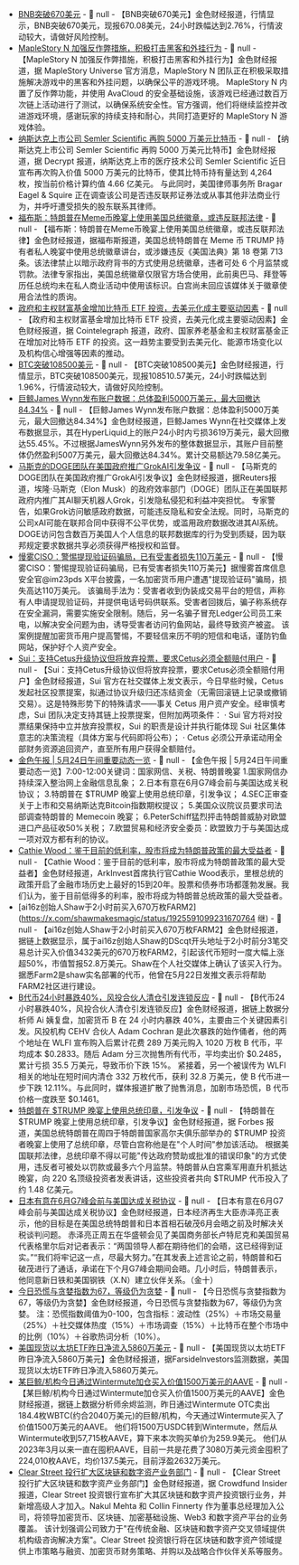 - [BNB突破670美元]() - 📰 null - 【BNB突破670美元】金色财经报道，行情显示，BNB突破670美元，现报670.08美元，24小时跌幅达到2.76%，行情波动较大，请做好风险控制。
- [MapleStory N 加强反作弊措施，积极打击黑客和外挂行为](https://x.com/MaplestoryU/status/1926147522549944680) - 📰 null - 【MapleStory N 加强反作弊措施，积极打击黑客和外挂行为】金色财经报道，据 MapleStory Universe 官方消息，MapleStory N 团队正在积极采取措施解决游戏中的黑客和外挂问题，以确保公平的游戏环境。 
MapleStory N 内置了反作弊功能，并使用 AvaCloud 的安全基础设施，该游戏已经通过数百万次链上活动进行了测试，以确保系统安全性。官方强调，他们将继续监控并改进游戏环境，感谢玩家的持续支持和耐心，共同打造更好的 MapleStory N 游戏体验。
- [纳斯达克上市公司 Semler Scientific 再购 5000 万美元比特币](https://decrypt.co/321862/semler-scientific-buys-bitcoin-law-firm-targets) - 📰 null - 【纳斯达克上市公司 Semler Scientific 再购 5000 万美元比特币】金色财经报道，据 Decrypt 报道，纳斯达克上市的医疗技术公司 Semler Scientific 近日宣布再次购入价值 5000 万美元的比特币，使其比特币持有量达到 4,264 枚，按当前价格计算约值 4.66 亿美元。 
与此同时，美国律师事务所 Bragar Eagel & Squire 正在调查该公司是否违反联邦证券法或从事其他非法商业行为，并呼吁遭受损失的股东联系其律师。
- [福布斯：特朗普在Meme币晚宴上使用美国总统徽章，或违反联邦法律](https://www.forbes.com/sites/saradorn/2025/05/23/trump-used-presidential-seal-at-meme-coin-dinner-a-potential-violation-of-federal-law/) - 📰 null - 【福布斯：特朗普在Meme币晚宴上使用美国总统徽章，或违反联邦法律】金色财经报道，据福布斯报道，美国总统特朗普在 Meme 币 TRUMP 持有者私人晚宴中使用总统徽章讲台，或涉嫌违反《美国法典》第 18 卷第 713 条。该法律禁止以暗示政府背书的方式使用总统徽章，违者可处 6 个月监禁或罚款。法律专家指出，美国总统徽章仅限官方场合使用，此前奥巴马、拜登等历任总统均未在私人商业活动中使用该标识。白宫尚未回应该媒体关于徽章使用合法性的质询。
- [政府和主权财富基金增加比特币 ETF 投资，去美元化成主要驱动因素](https://x.com/Cointelegraph/status/1926139939411898442) - 📰 null - 【政府和主权财富基金增加比特币 ETF 投资，去美元化成主要驱动因素】金色财经报道，据 Cointelegraph 报道，政府、国家养老基金和主权财富基金正在增加对比特币 ETF 的投资。这一趋势主要受到去美元化、能源市场变化以及机构信心增强等因素的推动。
- [BTC突破108500美元]() - 📰 null - 【BTC突破108500美元】金色财经报道，行情显示，BTC突破108500美元，现报108510.57美元，24小时跌幅达到1.96%，行情波动较大，请做好风险控制。
- [巨鲸James Wynn发布账户数据：总体盈利5000万美元，最大回撤达84.34%](https://x.com/JamesWynnReal/status/1926127896210379161) - 📰 null - 【巨鲸James Wynn发布账户数据：总体盈利5000万美元，最大回撤达84.34%】金色财经报道，巨鲸James  Wynn在社交媒体上发布数据显示，其在HyperLiquid上的账户24小时内亏损3619万美元，最大回撤达55.45%。不过根据JamesWynn另外发布的整体数据显示，其账户目前整体仍然盈利5007万美元，最大回撤达84.34%。累计交易额达79.58亿美元。
- [马斯克的DOGE团队在美国政府推广GrokAI引发争议](https://www.techinasia.com/news/musks-doge-expands-grok-ais-use-in-govt-raising-concerns) - 📰 null - 【马斯克的DOGE团队在美国政府推广GrokAI引发争议】金色财经报道，据Reuters报道，埃隆·马斯克（Elon Musk）的政府效率部门（DOGE）团队正在美国联邦政府内推广其AI聊天机器人Grok，引发隐私侵犯和利益冲突担忧。 
专家警告，如果Grok访问敏感政府数据，可能违反隐私和安全法规。同时，马斯克的公司xAI可能在联邦合同中获得不公平优势，或滥用政府数据改进其AI系统。 
DOGE访问包含数百万美国人个人信息的联邦数据库的行为受到质疑，因为联邦规定要求数据共享必须获得严格授权和监督。
- [慢雾CISO：警惕提现验证码骗局，已有受害者损失110万美元](https://x.com/im23pds/status/1926126295282335995) - 📰 null - 【慢雾CISO：警惕提现验证码骗局，已有受害者损失110万美元】据慢雾首席信息安全官@im23pds X平台披露，一名加密货币用户遭遇"提现验证码"骗局，损失高达110万美元。 
该骗局手法为：受害者收到伪装成交易平台的短信，声称有人申请提现验证码，并提供电话号码供联系。受害者回拨后，骗子称系统存在安全漏洞，需要实施安全限制。随后，另一名骗子冒充Ledger公司员工来电，以解决安全问题为由，诱导受害者访问钓鱼网站，最终导致资产被盗。 
该案例提醒加密货币用户提高警惕，不要轻信来历不明的短信和电话，谨防钓鱼网站，保护好个人资产安全。
- [Sui：支持Cetus升级协议但将放弃投票，要求Cetus必须全额赔付用户](https://x.com/suinetwork/status/1926053323410493929?s=46&t=xIhswxEB-00EoYD-1VxWDQ) - 📰 null - 【Sui：支持Cetus升级协议但将放弃投票，要求Cetus必须全额赔付用户】金色财经报道，Sui 官方在社交媒体上发文表示，今日早些时候，Cetus 发起社区投票提案，拟通过协议升级归还冻结资金（无需回滚链上记录或撤销交易）。这是特殊形势下的特殊请求——事关 Cetus 用户资产安全。经审慎考虑，Sui 团队决定支持其链上投票提案，但附加两项条件： 
· Sui 官方将对投票结果保持中立并放弃投票权，Sui 的职责是设计并执行能体现 Sui 社区集体意志的决策流程（具体方案与代码即将公布）； 
· Cetus 必须公开承诺动用全部财务资源追回资产，直至所有用户获得全额赔付。
- [金色午报 | 5月24日午间重要动态一览]() - 📰 null - 【金色午报 | 5月24日午间重要动态一览】7:00-12:00关键词：国家网信、关税、特朗普晚宴 
1.国家网信办持续深入整治网上金融信息乱象； 
2.日本有意在6月G7峰会前与美国达成关税协议； 
3.特朗普在 $TRUMP 晚宴上使用总统印章，引发争议； 
4.SEC正审查关于上市和交易纳斯达克Bitcoin指数期权提议； 
5.美国众议院议员要求司法部调查特朗普的 Memecoin 晚宴； 
6.PeterSchiff猛烈抨击特朗普威胁对欧盟进口产品征收50%关税； 
7.欧盟贸易和经济安全委员：欧盟致力于与美国达成一项对双方都有利的协议。
- [Cathie Wood：鉴于目前的低利率，股市将成为特朗普政策的最大受益者](https://x.com/CathieDWood/status/1926122611500601534) - 📰 null - 【Cathie Wood：鉴于目前的低利率，股市将成为特朗普政策的最大受益者】金色财经报道，ArkInvest首席执行官Cathie Wood表示，里根总统的政策开启了金融市场历史上最好的15到20年。股票和债券市场都蓬勃发展。我们认为，鉴于目前低得多的利率，股市将成为特朗普总统政策的最大受益者。
- [ai16z创始人Shaw于2小时前买入670万枚FARM2](https://x.com/shawmakesmagic/status/1925591099231670764 继) - 📰 null - 【ai16z创始人Shaw于2小时前买入670万枚FARM2】金色财经报道，据链上数据显示，属于ai16z创始人Shaw的DScqt开头地址于2小时前分3笔交易总计买入价值3432美元的670万枚FARM2，引起该代币短时一度大幅上涨超50%，市值暂报52.8万美元。Shaw在个人社交媒体上确认了该买入行为。据悉Farm2是shaw实名部署的代币，他曾在5月22日发推文表示将帮助FARM2社区进行建设。
- [B代币24小时暴跌40%，风投合伙人清仓引发连锁反应](https://x.com/ai_9684xtpa/status/1926114195356962849) - 📰 null - 【B代币24小时暴跌40%，风投合伙人清仓引发连锁反应】金色财经报道，据链上数据分析师 Ai 姨复盘，加密货币 B 在 24 小时内暴跌 40%，主要由三个关键因素引发。风投机构 CEHV 合伙人 Adam Cochran 是此次暴跌的始作俑者，他的两个地址在 WLFI 宣布购入后累计花费 289 万美元购入 1020 万枚 B 代币，平均成本 $0.2833。随后 Adam 分三次抛售所有代币，平均卖出价 $0.2485，累计亏损 35.5 万美元，导致币价下跌 15%。 
紧接着，另一个被误传为 WLFI 相关的地址在短时间内清仓 332 万枚代币，获利 32.8 万美元，使 B 代币进一步下跌 12.11%。与此同时，媒体报道扩散了抛售消息，加剧市场恐慌，B 代币价格一度跌至 $0.1461。
- [特朗普在 $TRUMP 晚宴上使用总统印章，引发争议](https://www.forbes.com/sites/saradorn/2025/05/23/trump-used-presidential-seal-at-meme-coin-dinner-a-potential-violation-of-federal-law/) - 📰 null - 【特朗普在 $TRUMP 晚宴上使用总统印章，引发争议】金色财经报道，据 Forbes 报道，美国总统特朗普在周四于特朗普国家高尔夫俱乐部举办的 $TRUMP 投资者晚宴上使用了总统印章，尽管白宫称他是在"个人时间"参加该活动。 
根据美国联邦法律，总统印章不得以可能"传达政府赞助或批准的错误印象"的方式使用，违反者可被处以罚款或最多六个月监禁。特朗普从白宫乘军用直升机抵达晚宴，向 220 名顶级投资者发表讲话，这些投资者共向 $TRUMP 代币投入了约 1.48 亿美元。
- [日本有意在6月G7峰会前与美国达成关税协议]() - 📰 null - 【日本有意在6月G7峰会前与美国达成关税协议】金色财经报道，日本经济再生大臣赤泽亮正表示，他的目标是在美国总统特朗普和日本首相石破茂6月会晤之前及时解决关税谈判问题。 
赤泽亮正周五在华盛顿会见了美国商务部长卢特尼克和美国贸易代表格里尔后对记者表示：“两国领导人都在期待他们的会晤，这已经得到证实。”“我们将牢记这一点，尽最大努力。”在其发表上述言论之前，特朗普和石破茂进行了通话，承诺在下个月G7峰会期间会晤。几小时后，特朗普表示，他同意新日铁和美国钢铁（X.N）建立伙伴关系。（金十）
- [今日恐慌与贪婪指数为67，等级仍为贪婪]() - 📰 null - 【今日恐慌与贪婪指数为67，等级仍为贪婪】金色财经报道，今日恐慌与贪婪指数为67，等级仍为贪婪。 
注：恐慌指数阈值为0-100，包含指标：波动性（25%）＋市场交易量（25%）＋社交媒体热度（15%）＋市场调查（15%）＋比特币在整个市场中的比例（10%）＋谷歌热词分析（10%）。
- [美国现货以太坊ETF昨日净流入5860万美元]() - 📰 null - 【美国现货以太坊ETF昨日净流入5860万美元】金色财经报道，据FarsideInvestors监测数据，美国现货以太坊ETF昨日净流入5860万美元。
- [某巨鲸/机构今日通过Wintermute加仓买入价值1500万美元的AAVE](https://x.com/EmberCN/status/1926102862506918100) - 📰 null - 【某巨鲸/机构今日通过Wintermute加仓买入价值1500万美元的AAVE】金色财经报道，据链上数据分析师余烬监测，昨日通过Wintermute OTC卖出184.4枚WBTC(约合2040万美元)的巨鲸/机构，今天通过Wintermute买入了价值1500万美元的AAVE。 
他们将1500万USDC转到Wintermute，然后从Wintermute收到57,715枚AAVE，算下来本次购买单价为259.9美元。 
他们从2023年3月以来一直在囤积AAVE，目前一共是花费了3080万美元资金囤积了224,010枚AAVE，均价137.5美元，目前浮盈2632万美元。
- [Clear Street 投行扩大区块链和数字资产业务部门](https://www.crowdfundinsider.com/2025/05/239945-clear-street-investment-banking-expands-blockchain-and-digital-assets-unit/) - 📰 null - 【Clear Street 投行扩大区块链和数字资产业务部门】金色财经报道，据 Crowdfund Insider 报道，Clear Street 投资银行宣布扩大其区块链和数字资产投资银行业务，并新增高级人才加入。Nakul Mehta 和 Collin Finnerty 作为董事总经理加入公司，将领导加密货币、区块链、加密基础设施、Web3 和数字资产平台的业务覆盖。 
该计划强调公司致力于"在传统金融、区块链和数字资产交叉领域提供机构级咨询解决方案"。Clear Street 投资银行将在区块链和数字资产领域提供上市策略与融资、加密货币财务策略、并购以及战略合作伙伴关系等服务。
